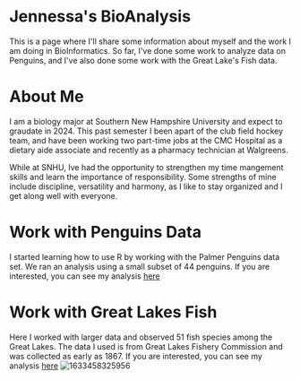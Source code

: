 # Jennessa's BioAnalysis
This is a page where I'll share some information about myself and the work I am doing in BioInformatics. So far, I've done some work to analyze data on Penguins, and I've also done some work with the Great Lake's Fish data.

# About Me
I am a biology major at Southern New Hampshire University and expect to graudate in 2024. This past semester I been apart of the club field hockey team, and have been working two part-time jobs at the CMC Hospital as a dietary aide associate and recently as a pharmacy technician at Walgreens.

While at SNHU, Ive had the opportunity to strengthen my time mangement skills and learn the importance of responsibility. Some strengths of mine include discipline, versatility and harmony, as I like to stay organized and I get along well with everyone.

# Work with Penguins Data

I started learning how to use R by working with the Palmer Penguins data set. We ran an analysis using a small subset of 44 penguins. If you are interested, you can see my analysis [here](https://jness12.github.io/BioStatisticsAnalysis/penguin.html)

# Work with Great Lakes Fish

Here I worked with larger data and observed 51 fish species among the Great Lakes. The data I used is from Great Lakes Fishery Commission and was collected as early as 1867. If you are interested, you can see my analysis [here](https://jness12.github.io/BioStatisticsAnalysis/Fish-data.html)
![1633458325956](https://user-images.githubusercontent.com/122034857/232643397-d8cbd4fb-361b-4c8d-8f7e-9152c54c4b72.jpeg)

